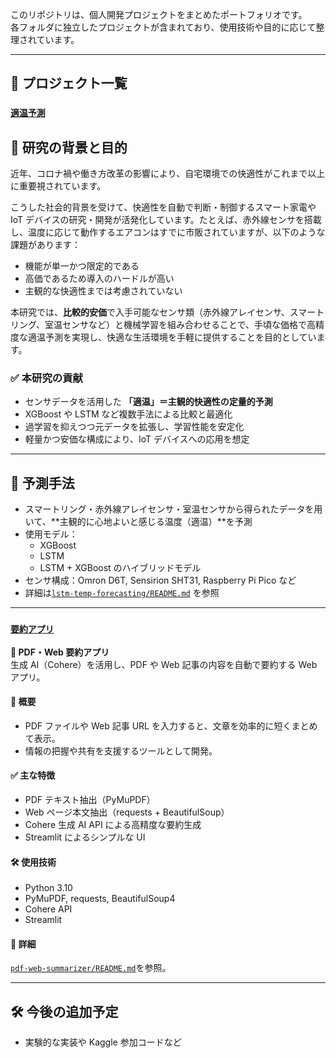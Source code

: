 このリポジトリは、個人開発プロジェクトをまとめたポートフォリオです。  
各フォルダに独立したプロジェクトが含まれており、使用技術や目的に応じて整理されています。

---

## 📂 プロジェクト一覧

### [`適温予測`](./lstm-temp-forecasting/)

## 🎯 研究の背景と目的

近年、コロナ禍や働き方改革の影響により、自宅環境での快適性がこれまで以上に重要視されています。

こうした社会的背景を受けて、快適性を自動で判断・制御するスマート家電や IoT デバイスの研究・開発が活発化しています。たとえば、赤外線センサを搭載し、温度に応じて動作するエアコンはすでに市販されていますが、以下のような課題があります：

- 機能が単一かつ限定的である
- 高価であるため導入のハードルが高い
- 主観的な快適性までは考慮されていない

本研究では、**比較的安価**で入手可能なセンサ類（赤外線アレイセンサ、スマートリング、室温センサなど）と機械学習を組み合わせることで、手頃な価格で高精度な適温予測を実現し、快適な生活環境を手軽に提供することを目的としています。

### ✅ 本研究の貢献

- センサデータを活用した **「適温」＝主観的快適性の定量的予測**
- XGBoost や LSTM など複数手法による比較と最適化
- 過学習を抑えつつ元データを拡張し、学習性能を安定化
- 軽量かつ安価な構成により、IoT デバイスへの応用を想定

---

## 🧩 予測手法

- スマートリング・赤外線アレイセンサ・室温センサから得られたデータを用いて、**主観的に心地よいと感じる温度（適温）**を予測
- 使用モデル：
  - XGBoost
  - LSTM
  - LSTM + XGBoost のハイブリッドモデル
- センサ構成：Omron D6T, Sensirion SHT31, Raspberry Pi Pico など
- 詳細は[`lstm-temp-forecasting/README.md`](./lstm-temp-forecasting/README.md) を参照

---

### [`要約アプリ`](./pdf-web-summarizer/)

**📘 PDF・Web 要約アプリ**  
生成 AI（Cohere）を活用し、PDF や Web 記事の内容を自動で要約する Web アプリ。

#### 🎯 概要

- PDF ファイルや Web 記事 URL を入力すると、文章を効率的に短くまとめて表示。
- 情報の把握や共有を支援するツールとして開発。

#### ✅ 主な特徴

- PDF テキスト抽出（PyMuPDF）
- Web ページ本文抽出（requests + BeautifulSoup）
- Cohere 生成 AI API による高精度な要約生成
- Streamlit によるシンプルな UI

#### 🛠 使用技術

- Python 3.10
- PyMuPDF, requests, BeautifulSoup4
- Cohere API
- Streamlit

#### 📂 詳細

[`pdf-web-summarizer/README.md`](./pdf-web-summarizer/README.md)を参照。

---

## 🛠 今後の追加予定

- 実験的な実装や Kaggle 参加コードなど
